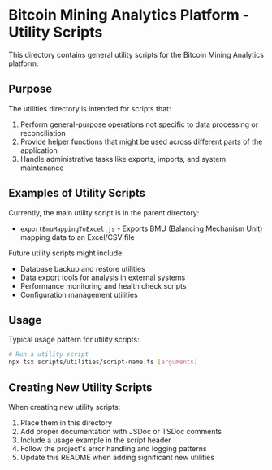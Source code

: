 # Bitcoin Mining Analytics Platform - Utility Scripts

This directory contains general utility scripts for the Bitcoin Mining Analytics platform.

## Purpose

The utilities directory is intended for scripts that:

1. Perform general-purpose operations not specific to data processing or reconciliation
2. Provide helper functions that might be used across different parts of the application
3. Handle administrative tasks like exports, imports, and system maintenance

## Examples of Utility Scripts

Currently, the main utility script is in the parent directory:

- `exportBmuMappingToExcel.js` - Exports BMU (Balancing Mechanism Unit) mapping data to an Excel/CSV file

Future utility scripts might include:

- Database backup and restore utilities
- Data export tools for analysis in external systems
- Performance monitoring and health check scripts
- Configuration management utilities

## Usage

Typical usage pattern for utility scripts:

```bash
# Run a utility script
npx tsx scripts/utilities/script-name.ts [arguments]
```

## Creating New Utility Scripts

When creating new utility scripts:

1. Place them in this directory
2. Add proper documentation with JSDoc or TSDoc comments
3. Include a usage example in the script header
4. Follow the project's error handling and logging patterns
5. Update this README when adding significant new utilities